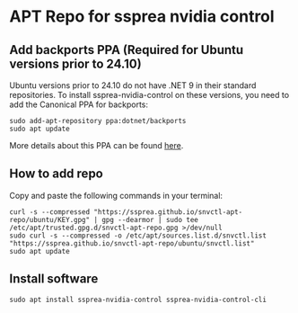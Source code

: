 # APT Repo for ssprea nvidia control


## Add backports PPA (Required for Ubuntu versions prior to 24.10)

Ubuntu versions prior to 24.10 do not have .NET 9 in their standard repositories. To install ssprea-nvidia-control on these versions, you need to add the Canonical PPA for backports:

```
sudo add-apt-repository ppa:dotnet/backports
sudo apt update
```

More details about this PPA can be found [here](https://launchpad.net/~dotnet/+archive/ubuntu/backports).



## How to add repo

Copy and paste the following commands in your terminal:

```
curl -s --compressed "https://ssprea.github.io/snvctl-apt-repo/ubuntu/KEY.gpg" | gpg --dearmor | sudo tee /etc/apt/trusted.gpg.d/snvctl-apt-repo.gpg >/dev/null
sudo curl -s --compressed -o /etc/apt/sources.list.d/snvctl.list "https://ssprea.github.io/snvctl-apt-repo/ubuntu/snvctl.list"
sudo apt update
```

## Install software

```
sudo apt install ssprea-nvidia-control ssprea-nvidia-control-cli
```
